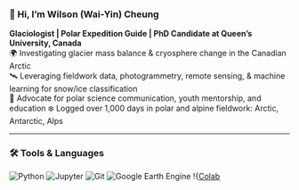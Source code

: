 ### 👋 Hi, I’m Wilson (Wai-Yin) Cheung

**Glaciologist | Polar Expedition Guide | PhD Candidate at Queen’s University, Canada**  
🌍 Investigating glacier mass balance & cryosphere change in the Canadian Arctic  
🛰️ Leveraging fieldwork data, photogrammetry, remote sensing, & machine learning for snow/ice classification  
📢 Advocate for polar science communication, youth mentorship, and education
❄️ Logged over 1,000 days in polar and alpine fieldwork: Arctic, Antarctic, Alps

---

### 🛠️ Tools & Languages  
![Python](https://img.shields.io/badge/-Python-3776AB?logo=python&logoColor=white&style=for-the-badge)  ![Jupyter](https://img.shields.io/badge/-Jupyter-F37626?logo=jupyter&logoColor=white&style=for-the-badge) ![Git](https://img.shields.io/badge/-Git-F05032?logo=git&logoColor=white&style=for-the-badge) ![Google Earth Engine](https://img.shields.io/badge/-Google_Earth_Engine-4285F4?logo=google&logoColor=white&style=for-the-badge) !{[Colab](https://colab.research.google.com/assets/colab-badge.svg)
